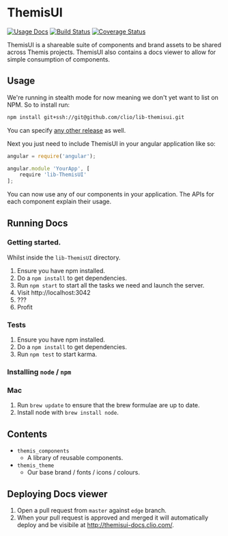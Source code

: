 # ThemisUI

[![Usage Docs](https://img.shields.io/badge/Usage_Docs-%E2%96%B6-brightgreen.svg)](http://themisui-docs.clio.com/)
[![Build Status](https://travis-ci.org/clio/lib-themisui.svg)](https://travis-ci.org/clio/lib-themisui)
[![Coverage Status](https://coveralls.io/repos/clio/lib-themisui/badge.svg?branch=master&service=github)](https://coveralls.io/github/clio/lib-themisui?branch=master)

ThemisUI is a shareable suite of components and brand assets to be shared across Themis projects. ThemisUI also contains a docs viewer to allow for simple consumption of components.


## Usage

We're running in stealth mode for now meaning we don't yet want to list on NPM. So to install run:

```bash
npm install git+ssh://git@github.com/clio/lib-themisui.git
```

You can specify [any other release](https://github.com/clio/lib-themisui/releases) as well.

Next you just need to include ThemisUI in your angular application like so:

```javascript
angular = require('angular');

angular.module 'YourApp', [
    require 'lib-ThemisUI'
];
```

You can now use any of our components in your application. The APIs for each component explain their usage.


## Running Docs

### Getting started.

Whilst inside the `lib-ThemisUI` directory.

1. Ensure you have npm installed.
2. Do a `npm install` to get dependencies.
3. Run `npm start` to start all the tasks we need and launch the server.
4. Visit http://localhost:3042
5. ???
6. Profit

### Tests

1. Ensure you have npm installed.
2. Do a `npm install` to get dependencies.
3. Run `npm test` to start karma.

### Installing `node` / `npm`

### Mac

1. Run `brew update` to ensure that the brew formulae are up to date.
2. Install node with `brew install node`.


## Contents

- `themis_components`
  - A library of reusable components.
- `themis_theme`
  - Our base brand / fonts / icons / colours.


## Deploying Docs viewer

1. Open a pull request from `master` against `edge` branch.
2. When your pull request is approved and merged it will automatically deploy and be visibile at http://themisui-docs.clio.com/.